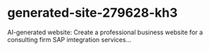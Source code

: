 # generated-site-279628-kh3
AI-generated website: Create a professional business website for a consulting firm SAP  imtegration services...
